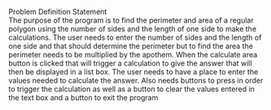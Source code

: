 Problem Definition Statement  
The purpose of the program is to find the perimeter and area of a regular polygon using the number of sides and the length of one side to make the calculations. The user needs to enter the number of sides and the length of one side and that should determine the perimeter but to find the area the perimeter needs to be multiplied by the apothem. When the calculate area button is clicked that will trigger a calculation to give the answer that will then be displayed in a list box.
The user needs to have a place to enter the values needed to calculate the answer. Also needs buttons to press in order to trigger the calculation as well as a button to clear the values entered in the text box and a button to exit the program


